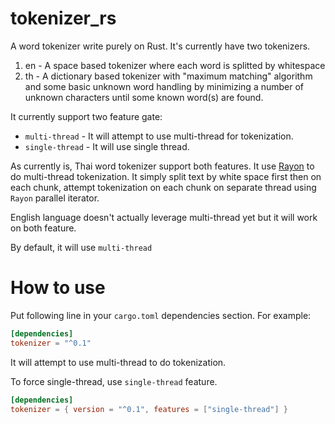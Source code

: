 # tokenizer_rs
A word tokenizer write purely on Rust.
It's currently have two tokenizers.
1. en - A space based tokenizer where each word is splitted by whitespace
1. th - A dictionary based tokenizer with "maximum matching" algorithm and some basic unknown word handling by minimizing a number of unknown characters until some known word(s) are found. 

It currently support two feature gate:
- `multi-thread` - It will attempt to use multi-thread for tokenization.
- `single-thread` - It will use single thread.

As currently is, Thai word tokenizer support both features. It use [Rayon](https://crates.io/crates/rayon) to do multi-thread tokenization. It simply split text by white space first then on each chunk, attempt tokenization on each chunk on separate thread using `Rayon` parallel iterator.

English language doesn't actually leverage multi-thread yet but it will work on both feature.

By default, it will use `multi-thread`

# How to use
Put following line in your `cargo.toml` dependencies section.
For example:
```toml
[dependencies]
tokenizer = "^0.1"
```
It will attempt to use multi-thread to do tokenization.

To force single-thread, use `single-thread` feature.
```toml
[dependencies]
tokenizer = { version = "^0.1", features = ["single-thread"] }
```